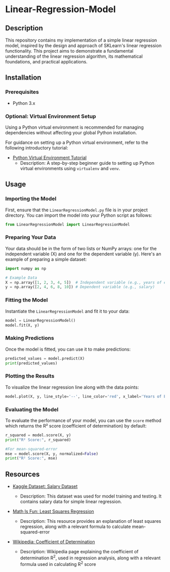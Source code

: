 # Linear-Regression-Model

## Description

This repository contains my implementation of a simple linear regression model, inspired by the design and approach of SKLearn's linear regression functionality. This project aims to demonstrate a fundamental understanding of the linear regression algorithm, its mathematical foundations, and practical applications.

## Installation

### Prerequisites

- Python 3.x

### Optional: Virtual Environment Setup

Using a Python virtual environment is recommended for managing dependencies without affecting your global Python installation. 

For guidance on setting up a Python virtual environment, refer to the following introductory tutorial:

- [Python Virtual Environment Tutorial](https://github.com/ochoa-josue/python-venv-guide)
  - Description: A step-by-step beginner guide to setting up Python virtual environments using `virtualenv` and `venv`.

## Usage

### Importing the Model

First, ensure that the `LinearRegressionModel.py` file is in your project directory. You can import the model into your Python script as follows:

```python
from LinearRegressionModel import LinearRegressionModel
```

### Preparing Your Data

Your data should be in the form of two lists or NumPy arrays: one for the independent variable (X) and one for the dependent variable (y). Here's an example of preparing a simple dataset:

```python
import numpy as np

# Example Data
X = np.array([1, 2, 3, 4, 5])  # Independent variable (e.g., years of experience)
y = np.array([2, 4, 6, 8, 10]) # Dependent variable (e.g., salary)
```

### Fitting the Model

Instantiate the `LinearRegressionModel` and fit it to your data:

```python
model = LinearRegressionModel()
model.fit(X, y)
```

### Making Predictions

Once the model is fitted, you can use it to make predictions:

```python
predicted_values = model.predict(X)
print(predicted_values)
```

### Plotting the Results

To visualize the linear regression line along with the data points:

```python
model.plot(X, y, line_style='--', line_color='red', x_label='Years of Experience', y_label='Salary', axis_title='Linear Regression Fit')
```

### Evaluating the Model

To evaluate the performance of your model, you can use the `score` method which returns the R² score (coefficient of determination) by default:

```python
r_squared = model.score(X, y)
print("R² Score:", r_squared)

#For mean-squared-error
mse = model.score(X, y, normalized=False)
print("R² Score:", mse)
```
## Resources

- [Kaggle Dataset: Salary Dataset](https://www.kaggle.com/datasets/abhishek14398/salary-dataset-simple-linear-regression/code)
  - Description: This dataset was used for model training and testing. It contains salary data for simple linear regression.
  
- [Math Is Fun: Least Squares Regression](https://www.mathsisfun.com/data/least-squares-regression.html)
  - Description: This resource provides an explanation of least squares regression, along with a relevant formula to calculate mean-squared-error
  
- [Wikipedia: Coefficient of Determination](https://en.wikipedia.org/wiki/Coefficient_of_determination)
  - Description: Wikipedia page explaining the coefficient of determination R<sup>2</sup>, used in regression analysis, along with a relevant formula used in calculating R<sup>2</sup> score
